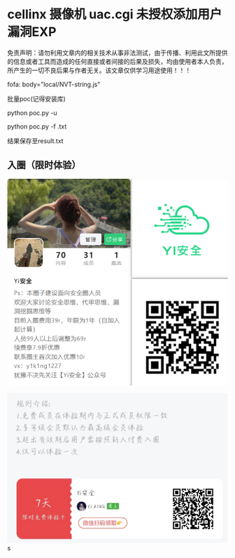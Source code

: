 # cellinx 摄像机 uac.cgi 未授权添加用户漏洞EXP

免责声明：请勿利用文章内的相关技术从事非法测试，由于传播、利用此文所提供的信息或者工具而造成的任何直接或者间接的后果及损失，均由使用者本人负责，所产生的一切不良后果与作者无关。该文章仅供学习用途使用！！！

fofa: body="local/NVT-string.js"

批量poc(记得安装库)

python poc.py -u 

python poc.py -f  .txt

结果保存至result.txt



## 入圈（限时体验）

![image-20240122222409091](assets/image-20240122222409091.png)

![image-20240121123620660](assets/image-20240121123620660.png)s


